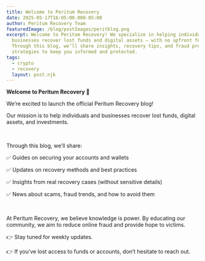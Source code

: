 ```yaml
---
title: Welcome to Peritum Recovery
date: 2025-05-17T16:05:00.000-05:00
author: Peritum Recovery Team
featuredImage: /blog/postImages/peritblog.png
excerpt: Welcome to Peritum Recovery! We specialize in helping individuals and
  businesses recover lost funds and digital assets — with no upfront fees.
  Through this blog, we’ll share insights, recovery tips, and fraud prevention
  strategies to keep you informed and protected.
tags:
  - crypto
  - recovery
  layout: post.njk
---
```

<strong>Welcome to Peritum Recovery 🚀</strong>



We’re excited to launch the official Peritum Recovery blog!

Our mission is to help individuals and businesses recover lost funds, digital assets, and investments.

<br>

Through this blog, we’ll share:



✅ Guides on securing your accounts and wallets

✅ Updates on recovery methods and best practices

✅ Insights from real recovery cases (without sensitive details)

✅ News about scams, fraud trends, and how to avoid them

<br>

At Peritum Recovery, we believe knowledge is power. By educating our community, we aim to reduce online fraud and provide hope to victims.



👉 Stay tuned for weekly updates.

👉 If you’ve lost access to funds or accounts, don’t hesitate to reach out.
